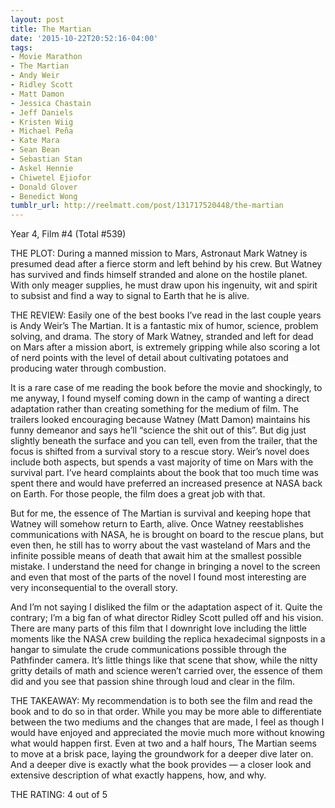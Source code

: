 ```yaml
---
layout: post
title: The Martian
date: '2015-10-22T20:52:16-04:00'
tags:
- Movie Marathon
- The Martian
- Andy Weir
- Ridley Scott
- Matt Damon
- Jessica Chastain
- Jeff Daniels
- Kristen Wiig
- Michael Peña
- Kate Mara
- Sean Bean
- Sebastian Stan
- Askel Hennie
- Chiwetel Ejiofor
- Donald Glover
- Benedict Wong
tumblr_url: http://reelmatt.com/post/131717520448/the-martian
---
```

Year 4, Film #4 (Total #539)

THE PLOT: During a manned mission to Mars, Astronaut Mark Watney is presumed dead after a fierce storm and left behind by his crew. But Watney has survived and finds himself stranded and alone on the hostile planet. With only meager supplies, he must draw upon his ingenuity, wit and spirit to subsist and find a way to signal to Earth that he is alive.

THE REVIEW: Easily one of the best books I’ve read in the last couple years is Andy Weir’s The Martian. It is a fantastic mix of humor, science, problem solving, and drama. The story of Mark Watney, stranded and left for dead on Mars after a mission abort, is extremely gripping while also scoring a lot of nerd points with the level of detail about cultivating potatoes and producing water through combustion.

It is a rare case of me reading the book before the movie and shockingly, to me anyway, I found myself coming down in the camp of wanting a direct adaptation rather than creating something for the medium of film. The trailers looked encouraging because Watney (Matt Damon) maintains his funny demeanor and says he’ll “science the shit out of this”. But dig just slightly beneath the surface and you can tell, even from the trailer, that the focus is shifted from a survival story to a rescue story. Weir’s novel does include both aspects, but spends a vast majority of time on Mars with the survival part. I’ve heard complaints about the book that too much time was spent there and would have preferred an increased presence at NASA back on Earth. For those people, the film does a great job with that.

But for me, the essence of The Martian is survival and keeping hope that Watney will somehow return to Earth, alive. Once Watney reestablishes communications with NASA, he is brought on board to the rescue plans, but even then, he still has to worry about the vast wasteland of Mars and the infinite possible means of death that await him at the smallest possible mistake. I understand the need for change in bringing a novel to the screen and even that most of the parts of the novel I found most interesting are very inconsequential to the overall story.

And I’m not saying I disliked the film or the adaptation aspect of it. Quite the contrary; I’m a big fan of what director Ridley Scott pulled off and his vision. There are many parts of this film that I downright love including the little moments like the NASA crew building the replica hexadecimal signposts in a hangar to simulate the crude communications possible through the Pathfinder camera. It’s little things like that scene that show, while the nitty gritty details of math and science weren’t carried over, the essence of them did and you see that passion shine through loud and clear in the film.

THE TAKEAWAY: My recommendation is to both see the film and read the book and to do so in that order. While you may be more able to differentiate between the two mediums and the changes that are made, I feel as though I would have enjoyed and appreciated the movie much more without knowing what would happen first. Even at two and a half hours, The Martian seems to move at a brisk pace, laying the groundwork for a deeper dive later on. And a deeper dive is exactly what the book provides — a closer look and extensive description of what exactly happens, how, and why.

THE RATING: 4 out of 5
